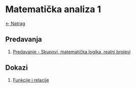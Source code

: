 # Matematička analiza 1

[← Natrag](../..)


## Predavanja

1. [Predavanje - Skupovi, matematička logika, realni brojevi](predavanja/P01-skupovi_matlog_realbr.md)

## Dokazi

1. [Funkcije i relacije](teorija/T02-funkcije-i-relacije.md)